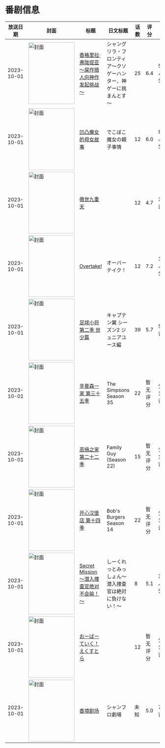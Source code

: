 # 番剧信息

|放送日期|封面|标题|日文标题|话数|评分|评分人数|
|---|---|---|---|---|---|---|
|2023-10-01|<img src="//lain.bgm.tv/pic/cover/c/ed/01/390980_3u0Bb.jpg" alt="封面" style="width:150px;height:200px;object-fit:cover;">|[香格里拉·弗陇提亚～屎作猎人向神作发起挑战～](https://bangumi.tv/subject/390980)|シャングリラ・フロンティア～クソゲーハンター、神ゲーに挑まんとす～|25|6.4|5372人评分|
|2023-10-01|<img src="//lain.bgm.tv/pic/cover/c/bc/4b/400551_O4R7O.jpg" alt="封面" style="width:150px;height:200px;object-fit:cover;">|[凹凸魔女的母女故事](https://bangumi.tv/subject/400551)|でこぼこ魔女の親子事情|12|6.0|846人评分|
|2023-10-01|<img src="//lain.bgm.tv/pic/cover/c/fe/46/405215_79ZuF.jpg" alt="封面" style="width:150px;height:200px;object-fit:cover;">|[傲世九重天](https://bangumi.tv/subject/405215)||12|4.7|37人评分|
|2023-10-01|<img src="//lain.bgm.tv/pic/cover/c/75/61/416534_NozH4.jpg" alt="封面" style="width:150px;height:200px;object-fit:cover;">|[Overtake!](https://bangumi.tv/subject/416534)|オーバーテイク！|12|7.2|1355人评分|
|2023-10-01|<img src="//lain.bgm.tv/pic/cover/c/d1/e7/425638_11eOl.jpg" alt="封面" style="width:150px;height:200px;object-fit:cover;">|[足球小将 第二季 世少篇](https://bangumi.tv/subject/425638)|キャプテン翼 シーズン2 ジュニアユース編|39|5.7|52人评分|
|2023-10-01|<img src="//lain.bgm.tv/pic/cover/c/1b/e6/430660_w2AFf.jpg" alt="封面" style="width:150px;height:200px;object-fit:cover;">|[辛普森一家 第三十五季](https://bangumi.tv/subject/430660)|The Simpsons Season 35|22|暂无评分|少于10人评分|
|2023-10-01|<img src="//lain.bgm.tv/pic/cover/c/b7/05/430664_S333o.jpg" alt="封面" style="width:150px;height:200px;object-fit:cover;">|[恶搞之家 第二十二季](https://bangumi.tv/subject/430664)|Family Guy (Season 22)|15|暂无评分|少于10人评分|
|2023-10-01|<img src="//lain.bgm.tv/pic/cover/c/dd/87/439028_nuUHY.jpg" alt="封面" style="width:150px;height:200px;object-fit:cover;">|[开心汉堡店 第十四季](https://bangumi.tv/subject/439028)|Bob's Burgers Season 14|22|暂无评分|少于10人评分|
|2023-10-01|<img src="/img/no_icon_subject.png" alt="封面" style="width:150px;height:200px;object-fit:cover;">|[Secret Mission～潜入捜査官绝对不会输！～](https://bangumi.tv/subject/451556)|しーくれっとみっしょん～潜入捜査官は絶対に負けない！～|8|5.1|368人评分|
|2023-10-01|<img src="//lain.bgm.tv/pic/cover/c/67/d0/461581_lbbb2.jpg" alt="封面" style="width:150px;height:200px;object-fit:cover;">|[おーばーていく！えくすとら](https://bangumi.tv/subject/461581)||12|暂无评分|少于10人评分|
|2023-10-01|<img src="//lain.bgm.tv/pic/cover/c/b2/91/475782_feF3c.jpg" alt="封面" style="width:150px;height:200px;object-fit:cover;">|[香境剧场](https://bangumi.tv/subject/475782)|シャンフロ劇場|未知|5.0|71人评分|
